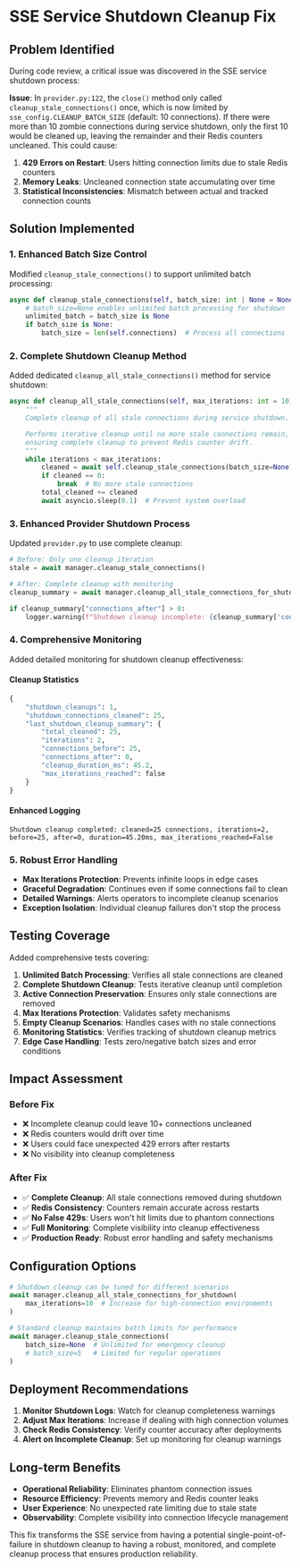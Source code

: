 # SSE Service Shutdown Cleanup Fix

## Problem Identified

During code review, a critical issue was discovered in the SSE service shutdown process:

**Issue**: In `provider.py:122`, the `close()` method only called `cleanup_stale_connections()` once, which is now limited by `sse_config.CLEANUP_BATCH_SIZE` (default: 10 connections). If there were more than 10 zombie connections during service shutdown, only the first 10 would be cleaned up, leaving the remainder and their Redis counters uncleaned. This could cause:

1. **429 Errors on Restart**: Users hitting connection limits due to stale Redis counters
2. **Memory Leaks**: Uncleaned connection state accumulating over time
3. **Statistical Inconsistencies**: Mismatch between actual and tracked connection counts

## Solution Implemented

### 1. **Enhanced Batch Size Control**

Modified `cleanup_stale_connections()` to support unlimited batch processing:

```python
async def cleanup_stale_connections(self, batch_size: int | None = None) -> int:
    # batch_size=None enables unlimited batch processing for shutdown
    unlimited_batch = batch_size is None
    if batch_size is None:
        batch_size = len(self.connections)  # Process all connections
```

### 2. **Complete Shutdown Cleanup Method**

Added dedicated `cleanup_all_stale_connections()` method for service shutdown:

```python
async def cleanup_all_stale_connections(self, max_iterations: int = 10) -> dict[str, int]:
    """
    Complete cleanup of all stale connections during service shutdown.

    Performs iterative cleanup until no more stale connections remain,
    ensuring complete cleanup to prevent Redis counter drift.
    """
    while iterations < max_iterations:
        cleaned = await self.cleanup_stale_connections(batch_size=None)
        if cleaned == 0:
            break  # No more stale connections
        total_cleaned += cleaned
        await asyncio.sleep(0.1)  # Prevent system overload
```

### 3. **Enhanced Provider Shutdown Process**

Updated `provider.py` to use complete cleanup:

```python
# Before: Only one cleanup iteration
stale = await manager.cleanup_stale_connections()

# After: Complete cleanup with monitoring
cleanup_summary = await manager.cleanup_all_stale_connections_for_shutdown(max_iterations=10)

if cleanup_summary["connections_after"] > 0:
    logger.warning(f"Shutdown cleanup incomplete: {cleanup_summary['connections_after']} connections remain")
```

### 4. **Comprehensive Monitoring**

Added detailed monitoring for shutdown cleanup effectiveness:

#### **Cleanup Statistics**
```python
{
    "shutdown_cleanups": 1,
    "shutdown_connections_cleaned": 25,
    "last_shutdown_cleanup_summary": {
        "total_cleaned": 25,
        "iterations": 2,
        "connections_before": 25,
        "connections_after": 0,
        "cleanup_duration_ms": 45.2,
        "max_iterations_reached": false
    }
}
```

#### **Enhanced Logging**
```log
Shutdown cleanup completed: cleaned=25 connections, iterations=2,
before=25, after=0, duration=45.20ms, max_iterations_reached=False
```

### 5. **Robust Error Handling**

- **Max Iterations Protection**: Prevents infinite loops in edge cases
- **Graceful Degradation**: Continues even if some connections fail to clean
- **Detailed Warnings**: Alerts operators to incomplete cleanup scenarios
- **Exception Isolation**: Individual cleanup failures don't stop the process

## Testing Coverage

Added comprehensive tests covering:

1. **Unlimited Batch Processing**: Verifies all stale connections are cleaned
2. **Complete Shutdown Cleanup**: Tests iterative cleanup until completion
3. **Active Connection Preservation**: Ensures only stale connections are removed
4. **Max Iterations Protection**: Validates safety mechanisms
5. **Empty Cleanup Scenarios**: Handles cases with no stale connections
6. **Monitoring Statistics**: Verifies tracking of shutdown cleanup metrics
7. **Edge Case Handling**: Tests zero/negative batch sizes and error conditions

## Impact Assessment

### **Before Fix**
- ❌ Incomplete cleanup could leave 10+ connections uncleaned
- ❌ Redis counters would drift over time
- ❌ Users could face unexpected 429 errors after restarts
- ❌ No visibility into cleanup completeness

### **After Fix**
- ✅ **Complete Cleanup**: All stale connections removed during shutdown
- ✅ **Redis Consistency**: Counters remain accurate across restarts
- ✅ **No False 429s**: Users won't hit limits due to phantom connections
- ✅ **Full Monitoring**: Complete visibility into cleanup effectiveness
- ✅ **Production Ready**: Robust error handling and safety mechanisms

## Configuration Options

```python
# Shutdown cleanup can be tuned for different scenarios
await manager.cleanup_all_stale_connections_for_shutdown(
    max_iterations=10  # Increase for high-connection environments
)

# Standard cleanup maintains batch limits for performance
await manager.cleanup_stale_connections(
    batch_size=None  # Unlimited for emergency cleanup
    # batch_size=5   # Limited for regular operations
)
```

## Deployment Recommendations

1. **Monitor Shutdown Logs**: Watch for cleanup completeness warnings
2. **Adjust Max Iterations**: Increase if dealing with high connection volumes
3. **Check Redis Consistency**: Verify counter accuracy after deployments
4. **Alert on Incomplete Cleanup**: Set up monitoring for cleanup warnings

## Long-term Benefits

- **Operational Reliability**: Eliminates phantom connection issues
- **Resource Efficiency**: Prevents memory and Redis counter leaks
- **User Experience**: No unexpected rate limiting due to stale state
- **Observability**: Complete visibility into connection lifecycle management

This fix transforms the SSE service from having a potential single-point-of-failure in shutdown cleanup to having a robust, monitored, and complete cleanup process that ensures production reliability.